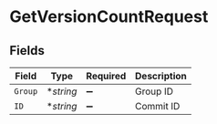 # GetVersionCountRequest


## Fields

| Field              | Type               | Required           | Description        |
| ------------------ | ------------------ | ------------------ | ------------------ |
| `Group`            | **string*          | :heavy_minus_sign: | Group ID           |
| `ID`               | **string*          | :heavy_minus_sign: | Commit ID          |